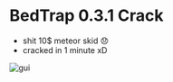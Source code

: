 # BedTrap 0.3.1 Crack
- shit 10$ meteor skid 😞
- cracked in 1 minute xD

![gui](https://i.imgur.com/GP79idh.png)

